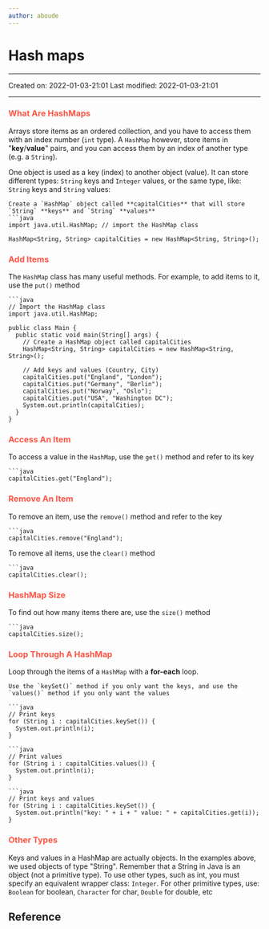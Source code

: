 ```yaml
---
author: aboude
---
```


# Hash maps
___

Created on: 2022-01-03-21:01
Last modified: 2022-01-03-21:01

___

### <span style="color: #ff5545;text-transform: capitalize;">what are hashMaps</span>
Arrays store items as an ordered collection, and you have to access them with an index number (`int` type). A `HashMap` however, store items in "**key**/**value**" pairs, and you can access them by an index of another type (e.g. a `String`).

One object is used as a key (index) to another object (value). It can store different types: `String` keys and `Integer` values, or the same type, like: `String` keys and `String` values:

```ad-example
Create a `HashMap` object called **capitalCities** that will store `String` **keys** and `String` **values**
```java
import java.util.HashMap; // import the HashMap class

HashMap<String, String> capitalCities = new HashMap<String, String>();
```

### <span style="color: #ff5545;text-transform: capitalize;">add items</span>
The `HashMap` class has many useful methods. For example, to add items to it, use the `put()` method

```ad-example
```java
// Import the HashMap class
import java.util.HashMap;

public class Main {
  public static void main(String[] args) {
    // Create a HashMap object called capitalCities
    HashMap<String, String> capitalCities = new HashMap<String, String>();

    // Add keys and values (Country, City)
    capitalCities.put("England", "London");
    capitalCities.put("Germany", "Berlin");
    capitalCities.put("Norway", "Oslo");
    capitalCities.put("USA", "Washington DC");
    System.out.println(capitalCities);
  }
}
```

### <span style="color: #ff5545;text-transform: capitalize;">access an item</span>
To access a value in the `HashMap`, use the `get()` method and refer to its key

```ad-example
```java
capitalCities.get("England");
```

### <span style="color: #ff5545;text-transform: capitalize;">remove an item</span>

To remove an item, use the `remove()` method and refer to the key

```ad-example
```java
capitalCities.remove("England");
```

To remove all items, use the `clear()` method

```ad-example
```java
capitalCities.clear();
```

### <span style="color: #ff5545;text-transform: capitalize;">hashMap size</span>
To find out how many items there are, use the `size()` method

```ad-example
```java
capitalCities.size();
```

### <span style="color: #ff5545;text-transform: capitalize;">loop through a hashMap</span>

Loop through the items of a `HashMap` with a **for-each** loop.

```ad-note
Use the `keySet()` method if you only want the keys, and use the `values()` method if you only want the values
```

```ad-example
```java
// Print keys
for (String i : capitalCities.keySet()) {
  System.out.println(i);
}
```

```ad-example
```java
// Print values
for (String i : capitalCities.values()) {
  System.out.println(i);
}
```

```ad-example
```java
// Print keys and values
for (String i : capitalCities.keySet()) {
  System.out.println("key: " + i + " value: " + capitalCities.get(i));
}
```

### <span style="color: #ff5545;text-transform: capitalize;">other types</span>
Keys and values in a HashMap are actually objects. In the examples above, we used objects of type "String". Remember that a String in Java is an object (not a primitive type). To use other types, such as int, you must specify an equivalent wrapper class: `Integer`. For other primitive types, use: `Boolean` for boolean, `Character` for char, `Double` for double, etc



## Reference